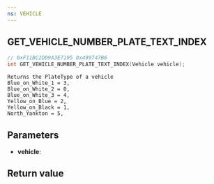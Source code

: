 ```yaml
---
ns: VEHICLE
---
```

## GET_VEHICLE_NUMBER_PLATE_TEXT_INDEX

```c
// 0xF11BC2DD9A3E7195 0x499747B6
int GET_VEHICLE_NUMBER_PLATE_TEXT_INDEX(Vehicle vehicle);
```

```
Returns the PlateType of a vehicle  
Blue_on_White_1 = 3,  
Blue_on_White_2 = 0,  
Blue_on_White_3 = 4,  
Yellow_on_Blue = 2,  
Yellow_on_Black = 1,  
North_Yankton = 5,  
```

## Parameters
* **vehicle**:

## Return value

